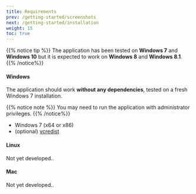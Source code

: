 ```yaml
---
title: Requirements
prev: /getting-started/screenshots
next: /getting-started/installation
weight: 15
toc: true
---
```


{{% notice tip %}}
The application has been tested on **Windows 7** and **Windows 10** but it is
expected to work on **Windows 8** and **Windows 8.1**.
{{% /notice%}}

#### Windows

The application should work **without any dependencies**, tested on a fresh Windows 7 installation.

{{% notice note %}}
You may need to run the application with administrator privileges.
{{% /notice%}}

* Windows 7 (x64 or x86)
* (optional) [vcredist](https://www.microsoft.com/en-us/download/details.aspx?id=48145)

#### Linux

Not yet developed..

#### Mac

Not yet developed..
